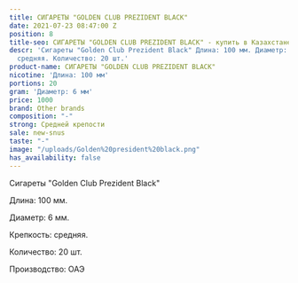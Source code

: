 ```yaml
---
title: СИГАРЕТЫ "GOLDEN CLUB PREZIDENT BLACK"
date: 2021-07-23 08:47:00 Z
position: 8
title-seo: СИГАРЕТЫ "GOLDEN CLUB PREZIDENT BLACK" - купить в Казахстане
descr: 'Сигареты "Golden Club Prezident Black" Длина: 100 мм. Диаметр: 6 мм. Крепкость:
  средняя. Количество: 20 шт.'
product-name: СИГАРЕТЫ "GOLDEN CLUB PREZIDENT BLACK"
nicotine: 'Длина: 100 мм'
portions: 20
gram: 'Диаметр: 6 мм'
price: 1000
brand: Other brands
composition: "-"
strong: Средней крепости
sale: new-snus
taste: "-"
image: "/uploads/Golden%20president%20black.png"
has_availability: false
---
```


Сигареты "Golden Club Prezident Black"

Длина: 100 мм.

Диаметр: 6 мм.

Крепкость: средняя.

Количество: 20 шт.

Производство: ОАЭ